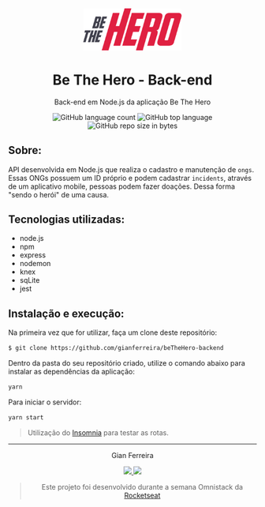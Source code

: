 <h3 align="center">
  <img alt="Be-The-Hero" src="https://github.com/gianferreira/beTheHero-backend/blob/master/readme-logo.png" height="85px"/>
</h3>

<h1 align="center">
  Be The Hero - Back-end
</h1>

<p align="center">Back-end em Node.js da aplicação Be The Hero</p>

<p align="center">
  <img alt="GitHub language count" src="https://img.shields.io/github/languages/count/gianferreira/beTheHero-backend">
  <img alt="GitHub top language" src="https://img.shields.io/github/languages/top/gianferreira/beTheHero-backend">
  <img alt="GitHub repo size in bytes" src="https://img.shields.io/github/repo-size/gianferreira/beTheHero-backend">
</p>

## Sobre:

API desenvolvida em Node.js que realiza o cadastro e manutenção de `ongs`. Essas ONGs possuem um ID próprio e podem cadastrar `incidents`, através de um aplicativo mobile, pessoas podem fazer doações. Dessa forma "sendo o herói" de uma causa.

## Tecnologias utilizadas:

- node.js
- npm
- express
- nodemon
- knex
- sqLite
- jest

## Instalação e execução:

Na primeira vez que for utilizar, faça um clone deste repositório:

```bash
$ git clone https://github.com/gianferreira/beTheHero-backend
```

Dentro da pasta do seu repositório criado, utilize o comando abaixo para instalar as dependências da aplicação:

```bash
yarn
```

Para iniciar o servidor:

```bash
yarn start
```

> Utilização do [Insomnia](https://insomnia.rest/download/) para testar as rotas.

---

<p align="center"> Gian Ferreira </p>
<p align="center">
  <a alt="Gian Ferreira" href="https://www.linkedin.com/in/gian-ferreira-7750a9179/">
    <img src="https://img.shields.io/badge/LinkedIn-Gian_Ferreira-7750a9179?logo=linkedin"/>
  </a>
  <a alt="Gian Ferreira" href="https://github.com/gianferreira">
    <img src="https://img.shields.io/badge/Gian_Ferreira-GitHub-000?logo=github"/>
  </a>
</p>

<blockquote align="center">
  Este projeto foi desenvolvido durante a semana Omnistack da 
    <a href="https://rocketseat.com.br/">
      Rocketseat
    </a>
</blockquote>